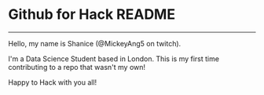 # Github for Hack README
---------

Hello, my name is Shanice (@MickeyAng5 on twitch).

I'm a Data Science Student based in London. This is my first time contributing to a repo that wasn't my own!

Happy to Hack with you all!